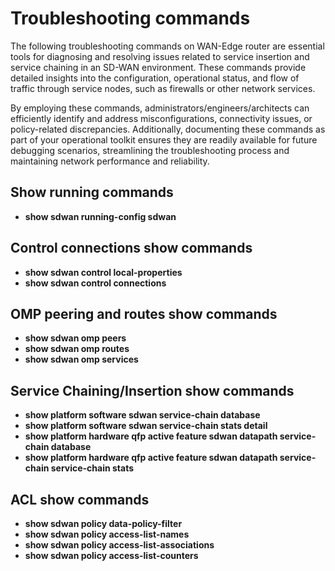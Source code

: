 # Troubleshooting commands

The following troubleshooting commands on WAN-Edge router are essential tools for diagnosing and resolving issues related to service 
insertion and service chaining in an SD-WAN environment. These commands provide detailed insights into the configuration, 
operational status, and flow of traffic through service nodes, such as firewalls or other network services. 

By employing these commands, administrators/engineers/architects can efficiently identify and address misconfigurations, 
connectivity issues, or policy-related discrepancies. Additionally, documenting these commands as part of your operational toolkit ensures 
they are readily available for future debugging scenarios, streamlining the troubleshooting process and maintaining 
network performance and reliability.

## Show running commands

- **show sdwan running-config sdwan**

## Control connections show commands

- **show sdwan control local-properties**
- **show sdwan control connections**

## OMP peering and routes show commands

- **show sdwan omp peers**
- **show sdwan omp routes**
- **show sdwan omp services**

## Service Chaining/Insertion show commands

- **show platform software sdwan service-chain database**
- **show platform software sdwan service-chain stats detail**
- **show platform hardware qfp active feature sdwan datapath service-chain database**
- **show platform hardware qfp active feature sdwan datapath service-chain service-chain stats**

## ACL show commands

- **show sdwan policy data-policy-filter**
- **show sdwan policy access-list-names**
- **show sdwan policy access-list-associations**
- **show sdwan policy access-list-counters**

